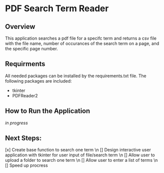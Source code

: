 # PDF Search Term Reader

## Overview
This application searches a pdf file for a specifc term and returns a csv file with the file name, number of occurances of the search term on a page, and the specific page number.

## Requirments
All needed packages can be installed by the requirements.txt file. The following packages are included:
- tkinter
- PDFReader2

## How to Run the Application
*in progress*

## Next Steps:
[x] Create base function to search one term \n
[] Design interactive user application with tkinter for user input of file/search term \n
[] Allow user to upload a folder to search one term \n
[] Allow user to enter a list of terms \n
[] Speed up procress 

